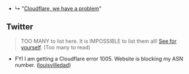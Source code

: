 - ↳ "[Cloudflare, we have a problem](../PEOPLE.md)"

## Twitter

> TOO MANY to list here. It is IMPOSSIBLE to list them all! [See for yourself](https://twitter.com/search?q=cloudflare&f=live). (Too many to read)






- FYI I am getting a Cloudflare error 1005. Website is blocking my ASN number. ([louisvilledad](https://twitter.com/LouisvilleDad/status/1397268106049998850))


[//]: # (don't touch this line!! c l o u d f l a r e)
